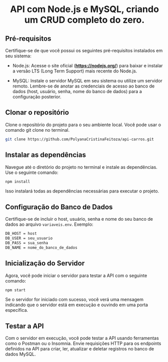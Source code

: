 # <div align="center"> API com Node.js e MySQL, criando um CRUD completo do zero. </div>

## Pré-requisitos

Certifique-se de que você possui os seguintes pré-requisitos instalados em seu sistema:

- Node.js: Acesse o site oficial (__https://nodejs.org/__) para baixar e instalar a versão LTS (Long Term Support) mais recente do Node.js.

- MySQL: Instale o servidor MySQL em seu sistema ou utilize um servidor remoto. Lembre-se de anotar as credenciais de acesso ao banco de dados (host, usuário, senha, nome do banco de dados) para a configuração posterior.

## Clonar o repositório

Clone o repositório do projeto para o seu ambiente local. Você pode usar o comando git clone no terminal.

``` bash
git clone https://github.com/PolyanaCristinaFeitoza/api-carros.git
```

## Instalar as dependências

Navegue até o diretório do projeto no terminal e instale as dependências. Use o seguinte comando:

``` bash
npm install
```

Isso instalará todas as dependências necessárias para executar o projeto.

## Configuração do Banco de Dados

Certifique-se de incluir o host, usuário, senha e nome do seu banco de dados ao arquivo ```variaveis.env```. Exemplo:

``` bash
DB_HOST = host
DB_USER = seu_usuario
DB_PASS = sua_senha
DB_NAME = nome_do_banco_de_dados
```

## Inicialização do Servidor

Agora, você pode iniciar o servidor para testar a API com o seguinte comando:

``` bash
npm start
```

Se o servidor for iniciado com sucesso, você verá uma mensagem indicando que o servidor está em execução e ouvindo em uma porta específica.

## Testar a API

Com o servidor em execução, você pode testar a API usando ferramentas como o Postman ou o Insomnia. Envie requisições HTTP para os endpoints definidos na API para criar, ler, atualizar e deletar registros no banco de dados MySQL.

